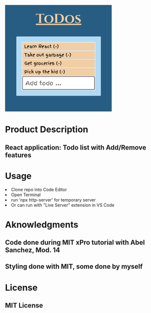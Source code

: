 <img src="Todo-app_pic.png" width=350>

# Product Description
## React application: Todo list with Add/Remove features

# Usage 
<li>Clone repo into Code Editor</li>
<li>Open Terminal</li>
<li>run 'npx http-server' for temporary server</li>
<li>Or can run with "Live Server" extension in VS Code</li>

# Aknowledgments
## Code done during MIT xPro tutorial with Abel Sanchez, Mod. 14
## Styling done with MIT, some done by myself 

# License
## MIT License
